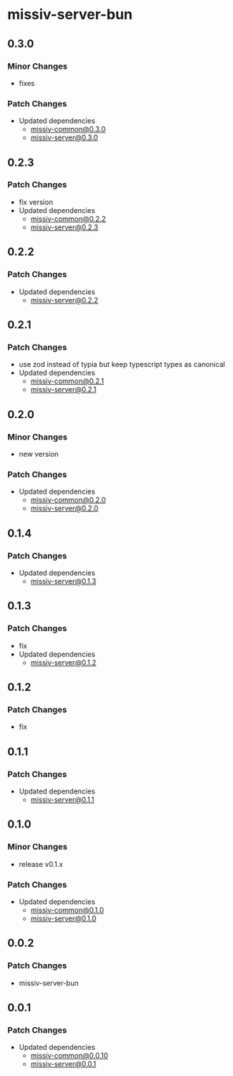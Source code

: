 # missiv-server-bun

## 0.3.0

### Minor Changes

- fixes

### Patch Changes

- Updated dependencies
  - missiv-common@0.3.0
  - missiv-server@0.3.0

## 0.2.3

### Patch Changes

- fix version
- Updated dependencies
  - missiv-common@0.2.2
  - missiv-server@0.2.3

## 0.2.2

### Patch Changes

- Updated dependencies
  - missiv-server@0.2.2

## 0.2.1

### Patch Changes

- use zod instead of typia but keep typescript types as canonical
- Updated dependencies
  - missiv-common@0.2.1
  - missiv-server@0.2.1

## 0.2.0

### Minor Changes

- new version

### Patch Changes

- Updated dependencies
  - missiv-common@0.2.0
  - missiv-server@0.2.0

## 0.1.4

### Patch Changes

- Updated dependencies
  - missiv-server@0.1.3

## 0.1.3

### Patch Changes

- fix
- Updated dependencies
  - missiv-server@0.1.2

## 0.1.2

### Patch Changes

- fix

## 0.1.1

### Patch Changes

- Updated dependencies
  - missiv-server@0.1.1

## 0.1.0

### Minor Changes

- release v0.1.x

### Patch Changes

- Updated dependencies
  - missiv-common@0.1.0
  - missiv-server@0.1.0

## 0.0.2

### Patch Changes

- missiv-server-bun

## 0.0.1

### Patch Changes

- Updated dependencies
  - missiv-common@0.0.10
  - missiv-server@0.0.1
